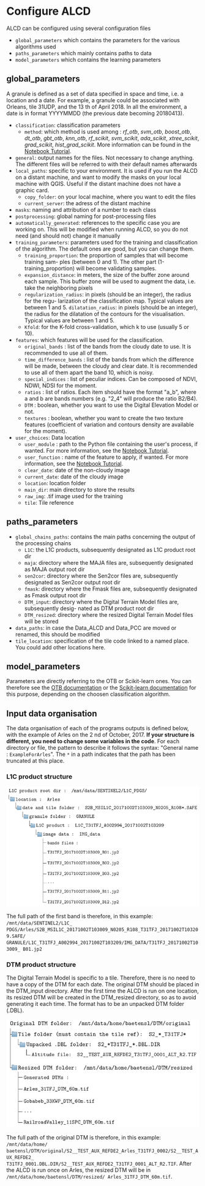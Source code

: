 # Configure ALCD

ALCD can be configured using several configuration files

- ``global_parameters`` which contains the parameters for the various algorithms used
- ``paths_parameters`` which mainly contains paths to data
- ``model_parameters`` which contains the learning parameters

## global_parameters


A granule is defined as a set of data specified in space and time, i.e. a location and a date. For
example, a granule could be associated with Orleans, tile 31UDP, and the 13 th of April 2018. In
all the environment, a date is in format YYYYMMDD (the previous date becoming 20180413).

- ``classification``: classification parameters
  - ``method``: which method is used among : *rf_otb*, *svm_otb*, *boost_otb*,  *dt_otb*, *gbt_otb*, *knn_otb*, *rf_scikit*, *svm_scikit*, *ada_scikit*, *xtree_scikit*, *grad_scikit*, *hist_grad_scikit*. More information can be found in the [Notebook Tutorial](notebooks/montreux.ipynb#other-classification-algorithms).
- ``general``: output names for the files. Not necessary to change anything. The different files will be referred to with their default names afterwards
- ``local_paths``: specific to your environment. It is used if you run the ALCD on a distant machine, and want to modify the masks on your local machine with QGIS. 
                   Useful if the distant machine does not have a graphic card.
  - ``copy_folder``: on your local machine, where you want to edit the files
  - ``current_server``: the adress of the distant machine
- ``masks``: naming and attribution of a number to each class
- ``postprocessing``: global naming for post-processing files
- ``automatically_generated``: references to the specific case you are working on. This will be modified when running ALCD, so you do not need 
                              (and should not) change it manually
- ``training_parameters``: parameters used for the training and classification of the
algorithm. The default ones are good, but you can change them.
  - ``training_proportion``: the proportion of samples that will become training sam-
ples (between 0 and 1). The other part (1-training_proportion) will become
validating samples.
   - ``expansion_distance``: in meters, the size of the buffer zone around each sample.
This buffer zone will be used to augment the data, i.e. take the neighboring
pixels
  - ``regularization_radius``: in pixels (should be an integer), the radius for the regu-
  larization of the classification map. Typical values are between 1 and 5.
  ``dilatation_radius``: in pixels (should be an integer), the radius for the dilatation
  of the contours for the visualisation. Typical values are between 1 and 5.
  - ``Kfold``: for the K-fold cross-validation, which k to use (usually 5 or 10).
- ``features``: which features will be used for the classification.
  - ``original_bands`` : list of the bands from the cloudy date to use. It is recommended
  to use all of them.
  - ``time_difference_bands`` : list of the bands from which the difference will be made,
  between the cloudy and clear date. It is recommended to use all of them apart
  the band 10, which is noisy.
  - ``special_indices`` : list of peculiar indices. Can be composed of NDVI, NDWI, NDSI
  for the moment.
  - ``ratios`` : list of ratios. Each item should have the format "a_b", where a and b are
  bands numbers (e.g. "2_4" will produce the ratio B2/B4).
  - ``DTM`` : boolean, whether you want to use the Digital Elevation Model or not.
  - ``textures`` : boolean, whether you want to create the two texture features (coefficient
  of variation and contours density are available for the moment).
- ``user_choices``: Data location
  - ``user_module`` : path to the Python file containing the user's process, if wanted. For more information, see the [Notebook Tutorial](notebooks/montreux.ipynb#user-features).
  - ``user_function`` : name of the feature to apply, if wanted. For more information, see the [Notebook Tutorial](notebooks/montreux.ipynb#user-features).
  - ``clear_date``:  date of the non-cloudy image
  - ``current_date``: date of the cloudy image
  - ``location``: location folder
  - ``main_dir``: main directory to store the results
  - ``raw_img``: .tif image used for the training
  - ``tile``: Tile reference

## paths_parameters

- ``global_chains_paths``: contains the main paths concerning the output of the processing
chains
  - ``L1C``: the L1C products, subsequently designated as L1C product root dir
  - ``maja``: directory where the MAJA files are, subsequently designated as MAJA output
root dir
  - ``sen2cor``: directory where the Sen2cor files are, subsequently designated as Sen2cor
output root dir
  - ``fmask``: directory where the Fmask files are, subsequently designated as Fmask output
root dir
  - ``DTM_input``: directory where the Digital Terrain Model files are, subsequently desig-
nated as DTM product root dir
  - ``DTM_resized``: directory where the resized Digital Terrain Model files will be stored
- ``data_paths``: in case the Data_ALCD and Data_PCC are moved or renamed, this should
be modified
- ``tile_location``: specification of the tile code linked to a named place. You could add other
locations here.

## model_parameters

Parameters are directly referring to the OTB or Scikit-learn ones. You can therefore see the [OTB documentation](https://www.orfeo-toolbox.org/CookBook/Applications/app_TrainVectorClassifier.html) or the [Scikit-learn documentation](https://scikit-learn.org/1.5/api/sklearn.ensemble.html) for this purpose, depending on the choosen classification algorithm.

## Input data organisation

The data organisation of each of the programs outputs is defined below, with the example of
Arles on the 2 nd of October, 2017. **If your structure is different, you need to change
some variables in the code**. For each directory or file, the pattern to describe it follows the
syntax: "General name : `ExampleForArles`". The ``*`` in a path indicates that the path has been
truncated at this place.

### L1C product structure

![tree l1C](images/tree_l1C.png)

The full path of the first band is therefore, in this example: ``/mnt/data/SENTINEL2/L1C_
PDGS/Arles/S2B_MSIL1C_20171002T103009_N0205_R108_T31TFJ_20171002T103209.SAFE/
GRANULE/L1C_T31TFJ_A002994_20171002T103209/IMG_DATA/T31TFJ_20171002T103009_
B01.jp2``

### DTM product structure

The Digital Terrain Model is specific to a tile. Therefore, there is no need to have a
copy of the DTM for each date. The original DTM should be placed in the DTM_input
directory. After the first time the ALCD is run on one location, its resized DTM will be
created in the DTM_resized directory, so as to avoid generating it each time. The format
has to be an unpacked DTM folder (.DBL).

![tree dtm](images/tree_dtm.png)

The full path of the original DTM is therefore, in this example: ``/mnt/data/home/
baetensl/DTM/original/S2__TEST_AUX_REFDE2_Arles_T31TFJ_0002/S2__TEST_AUX_REFDE2_
T31TFJ_0001.DBL.DIR/S2__TEST_AUX_REFDE2_T31TFJ_0001_ALT_R2.TIF``. After the ALCD 
is run once on Arles, the resized DTM will be in ``/mnt/data/home/baetensl/DTM/resized/
Arles_31TFJ_DTM_60m.tif``.